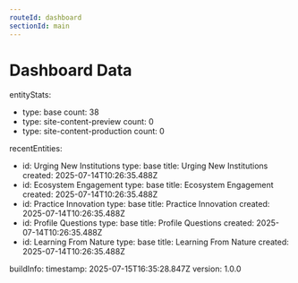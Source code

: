 ```yaml
---
routeId: dashboard
sectionId: main
---
```

# Dashboard Data

entityStats:

- type: base
  count: 38
- type: site-content-preview
  count: 0
- type: site-content-production
  count: 0

recentEntities:

- id: Urging New Institutions
  type: base
  title: Urging New Institutions
  created: 2025-07-14T10:26:35.488Z
- id: Ecosystem Engagement
  type: base
  title: Ecosystem Engagement
  created: 2025-07-14T10:26:35.488Z
- id: Practice Innovation
  type: base
  title: Practice Innovation
  created: 2025-07-14T10:26:35.488Z
- id: Profile Questions
  type: base
  title: Profile Questions
  created: 2025-07-14T10:26:35.488Z
- id: Learning From Nature
  type: base
  title: Learning From Nature
  created: 2025-07-14T10:26:35.488Z

buildInfo:
timestamp: 2025-07-15T16:35:28.847Z
version: 1.0.0
